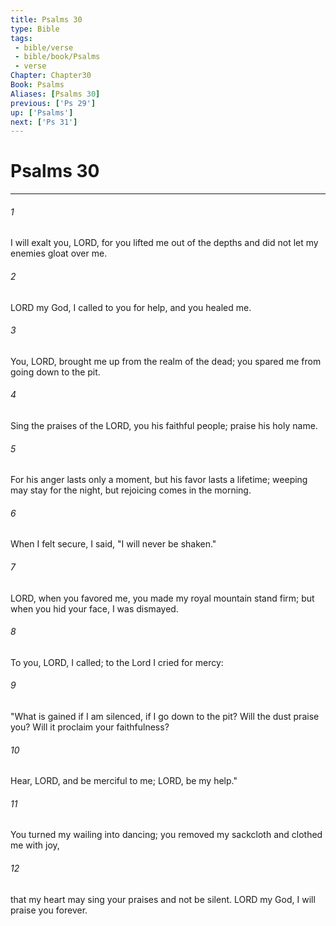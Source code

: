```yaml
---
title: Psalms 30
type: Bible
tags:
 - bible/verse
 - bible/book/Psalms
 - verse
Chapter: Chapter30
Book: Psalms
Aliases: [Psalms 30]
previous: ['Ps 29']
up: ['Psalms']
next: ['Ps 31']
---
```

# Psalms 30

***


###### 1 
I will exalt you, LORD, for you lifted me out of the depths and did not let my enemies gloat over me. 

###### 2 
LORD my God, I called to you for help, and you healed me. 

###### 3 
You, LORD, brought me up from the realm of the dead; you spared me from going down to the pit. 

###### 4 
Sing the praises of the LORD, you his faithful people; praise his holy name. 

###### 5 
For his anger lasts only a moment, but his favor lasts a lifetime; weeping may stay for the night, but rejoicing comes in the morning. 

###### 6 
When I felt secure, I said, "I will never be shaken." 

###### 7 
LORD, when you favored me, you made my royal mountain stand firm; but when you hid your face, I was dismayed. 

###### 8 
To you, LORD, I called; to the Lord I cried for mercy: 

###### 9 
"What is gained if I am silenced, if I go down to the pit? Will the dust praise you? Will it proclaim your faithfulness? 

###### 10 
Hear, LORD, and be merciful to me; LORD, be my help." 

###### 11 
You turned my wailing into dancing; you removed my sackcloth and clothed me with joy, 

###### 12 
that my heart may sing your praises and not be silent. LORD my God, I will praise you forever. 

